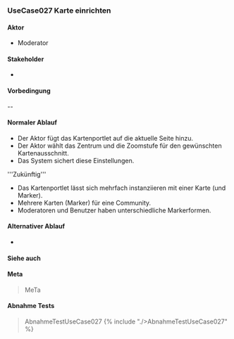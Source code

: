 
### UseCase027 Karte einrichten

#### Aktor
 * Moderator


#### Stakeholder
 * 


#### Vorbedingung
--


#### Normaler Ablauf
 * Der Aktor fügt das Kartenportlet auf die aktuelle Seite hinzu.
 * Der Aktor wählt das Zentrum und die Zoomstufe für den gewünschten Kartenausschnitt.
 * Das System sichert diese Einstellungen.

'''Zukünftig'''
 * Das Kartenportlet lässt sich mehrfach instanziieren mit einer Karte (und Marker).
 * Mehrere Karten (Marker) für eine Community.
 * Moderatoren und Benutzer haben unterschiedliche Markerformen.




#### Alternativer Ablauf
 * 


#### Siehe auch


#### Meta
>MeTa


#### Abnahme Tests
>AbnahmeTestUseCase027
{% include "./>AbnahmeTestUseCase027" %}
